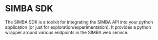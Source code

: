 # SIMBA SDK
The SIMBA SDK is a toolkit for integrating the SIMBA API into your python application (or just for exploration/experimentation). It provides a python wrapper around various endpoints in the SIMBA web service.

